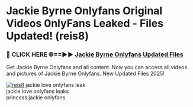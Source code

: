 # Jackie Byrne Onlyfans Original Videos 0nlyFans Leaked - Files Updated! (reis8)

<h3>🔴 CLICK HERE 🌐==►► <a href="https://tinyurl.com/brd5kh86" rel="nofollow">Jackie Byrne Onlyfans Updated Files</a></h3>

Get Jackie Byrne Onlyfans and all content. Now you can access all videos and pictures of Jackie Byrne Onlyfans. New Updated Files 2025!

[![reis8](https://i.imgur.com/K7sEzmb.gif)](https://tinyurl.com/brd5kh86)
jackie love onlyfans leak<br>
jackie love onlyfans leaks<br>
princess jackie onlyfans